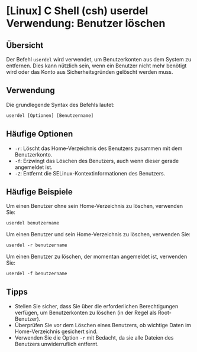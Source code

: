 # [Linux] C Shell (csh) userdel Verwendung: Benutzer löschen

## Übersicht
Der Befehl `userdel` wird verwendet, um Benutzerkonten aus dem System zu entfernen. Dies kann nützlich sein, wenn ein Benutzer nicht mehr benötigt wird oder das Konto aus Sicherheitsgründen gelöscht werden muss.

## Verwendung
Die grundlegende Syntax des Befehls lautet:

```csh
userdel [Optionen] [Benutzername]
```

## Häufige Optionen
- `-r`: Löscht das Home-Verzeichnis des Benutzers zusammen mit dem Benutzerkonto.
- `-f`: Erzwingt das Löschen des Benutzers, auch wenn dieser gerade angemeldet ist.
- `-Z`: Entfernt die SELinux-Kontextinformationen des Benutzers.

## Häufige Beispiele
Um einen Benutzer ohne sein Home-Verzeichnis zu löschen, verwenden Sie:

```csh
userdel benutzername
```

Um einen Benutzer und sein Home-Verzeichnis zu löschen, verwenden Sie:

```csh
userdel -r benutzername
```

Um einen Benutzer zu löschen, der momentan angemeldet ist, verwenden Sie:

```csh
userdel -f benutzername
```

## Tipps
- Stellen Sie sicher, dass Sie über die erforderlichen Berechtigungen verfügen, um Benutzerkonten zu löschen (in der Regel als Root-Benutzer).
- Überprüfen Sie vor dem Löschen eines Benutzers, ob wichtige Daten im Home-Verzeichnis gesichert sind.
- Verwenden Sie die Option `-r` mit Bedacht, da sie alle Dateien des Benutzers unwiderruflich entfernt.